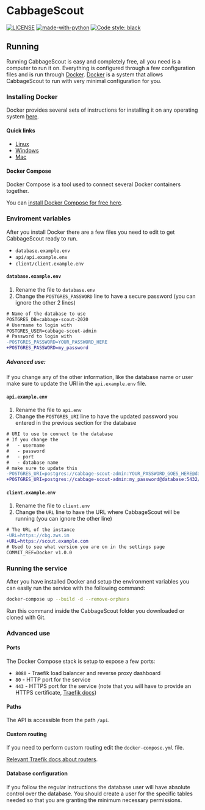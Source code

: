 # CabbageScout

[![LICENSE](https://img.shields.io/github/license/CabbageAlliance/CabbageScout?style=flat)](https://github.com/CabbageAlliance/CabbageScout/blob/master/LICENSE)
[![made-with-python](https://img.shields.io/badge/Made%20with-Python-1f425f.svg)](https://www.python.org/)
[![Code style: black](https://img.shields.io/badge/code%20style-black-000000.svg)](https://github.com/psf/black)

## Running

Running CabbageScout is easy and completely free, all you need is a computer to run it on.
Everything is configured through a few configuration files and is run through [Docker](https://www.docker.com/).
[Docker](https://www.docker.com/) is a system that allows CabbageScout to run with very minimal configuration for you.

### Installing Docker

Docker provides several sets of instructions for installing it on any operating system [here](https://docs.docker.com/get-docker/).

#### Quick links

- [Linux](https://docs.docker.com/install/linux/docker-ce/ubuntu/)
- [Windows](https://docs.docker.com/docker-for-windows/install/)
- [Mac](https://docs.docker.com/docker-for-mac/install/)

#### Docker Compose

Docker Compose is a tool used to connect several Docker containers together.

You can [install Docker Compose for free here](https://docs.docker.com/compose/install/).

### Enviroment variables

After you install Docker there are a few files you need to edit to get CabbageScout ready to run.

- `database.example.env`
- `api/api.example.env`
- `client/client.example.env`

#### `database.example.env`

1. Rename the file to `database.env`
2. Change the `POSTGRES_PASSWORD` line to have a secure password (you can ignore the other 2 lines)

```diff
# Name of the database to use
POSTGRES_DB=cabbage-scout-2020
# Username to login with
POSTGRES_USER=cabbage-scout-admin
# Password to login with
-POSTGRES_PASSWORD=YOUR_PASSWORD_HERE
+POSTGRES_PASSWORD=my_password
```

##### Advanced use:

If you change any of the other information, like the database name or user make sure to update the URI in the `api.example.env` file.

#### `api.example.env`

1. Rename the file to `api.env`
2. Change the `POSTGRES_URI` line to have the updated password you entered in the previous section for the database

```diff
# URI to use to connect to the database
# If you change the
#   - username
#   - password
#   - port
#   - database name
# make sure to update this
-POSTGRES_URI=postgres://cabbage-scout-admin:YOUR_PASSWORD_GOES_HERE@database:5432/cabbage-scout-2020
+POSTGRES_URI=postgres://cabbage-scout-admin:my_password@database:5432/cabbage-scout-2020
```

#### `client.example.env`

1. Rename the file to `client.env`
2. Change the `URL` line to have the URL where CabbageScout will be running (you can ignore the other line)

```diff
# The URL of the instance
-URL=https://cbg.zws.im
+URL=https://scout.example.com
# Used to see what version you are on in the settings page
COMMIT_REF=Docker v1.0.0
```

### Running the service

After you have installed Docker and setup the environment variables you can easily run the service with the following command:

```sh
docker-compose up --build -d --remove-orphans
```

Run this command inside the CabbageScout folder you downloaded or cloned with Git.

### Advanced use

#### Ports

The Docker Compose stack is setup to expose a few ports:

- `8080` - Traefik load balancer and reverse proxy dashboard
- `80` - HTTP port for the service
- `443` - HTTPS port for the service (note that you will have to provide an HTTPS certificate, [Traefik docs](https://docs.traefik.io/https/overview/))

#### Paths

The API is accessible from the path `/api`.

#### Custom routing

If you need to perform custom routing edit the `docker-compose.yml` file.

[Relevant Traefik docs about routers](https://docs.traefik.io/routing/routers/).

#### Database configuration

If you follow the regular instructions the database user will have absolute control over the database.
You should create a user for the specific tables needed so that you are granting the minimum necessary permissions.
